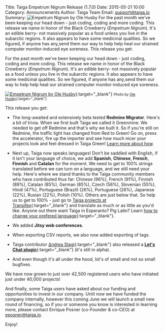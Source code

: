 Title: Taiga Empetrum Nigrum Release (1.7.0)
Date: 2015-05-21 10:00
Category: Announcements
Author: Taiga Team
Email: support@taiga.io
Summary: ![Empetrum Nigrum by Ole Husby]({filename}/images/2015-05-21_changelog170/empetrum_nigrum-ole_husby.jpg) For the past month we've been keeping our head down - just coding, coding and more coding. This release we name in honor of the Black Crowberry (_Empetrum Nigrum_). It's an edible berry- not massively popular as a food unless you live in the subarctic regions. It also appears to have some medicinal qualities. So we figured, if anyone has any,send them our way to help help heal our strained computer monitor-induced eye soreness. This release you get:

For the past month we've been keeping our head down - just coding, coding and more coding. This release we name in honor of the Black Crowberry (_Empetrum Nigrum_). It's an edible berry- not massively popular as a food unless you live in the subarctic regions. It also appears to have some medicinal qualities. So we figured, if anyone has any,send them our way to help help heal our strained computer monitor-induced eye soreness.

[![Empetrum Nigrum by Ole Husby]({filename}/images/2015-05-21_changelog170/empetrum_nigrum-ole_husby.jpg)](https://www.flickr.com/photos/khianti/7986248369/in/photolist-6HkHQZ-8WQW44-2QQqkk-abUV5w-BGoAy-8WQakC-8Fp9Ky-629mWh-8WChZo-8Lp4Ap-2QQwrx-8WMwR6-5WFMhK-84LBCW-daHBpp-8AnnyZ-8oiV9p-aC1sFx-oyVaEp-fpbRHN "See photo at Ole Husby's profile in Flickr"){:target="_blank"}
<small>Photo by [Ole Husby](https://www.flickr.com/photos/khianti/ "See Ole's profile"){:target="_blank"}</small>

This release you get:

- The long-awaited and extensively beta tested **Redmine Migrator**. Here's a bit of trivia. When we first built Taiga we called it Greenmine. We needed to get off Redmine and that's why we built it. So if you're still on Redmine, the traffic light has changed from Red to Green! Go on, press the accelerator, fire up the importer and see how much nicer your projects look and feel dressed in Taiga Green! [Learn more about how](http://taigaio.github.io/redmine-migrator/ "See Redmine Migrator support page").

- Next up, Taiga now speaks languages! Don't be saddled with English, if it isn't your language of choice, we add **Spanish**, **Chinese**, **French**, **Finnish** and **Catalan** for the moment. We need to get to 100% strings translated before we can turn on a language, and we still need your help. Here's where we stand thanks to the Taiga community members who have contributed thus far: Chinese (96%), French (91%), Finnish (89%), Catalan (85%), German (85%), Czech (56%), Slovenian (55%), Hindi (47%), Portuguese (Brazil) (26%), Portuguese (26%), Japanese (22%), Rusian (22%), Polish (10%). Others are just below that. So help us to get to 100% - just go to [Taiga projects at Transifex](https://www.transifex.com/organization/taiga-agile-llc/ "See Taiga projects at Transifex"){:target="_blank"} and translate as much or as little as you'd like. Anyone out there want Taiga in Esperanto? Pig Latin? Learn [how to change your prefered language](https://tree.taiga.io/support/frequently-asked-questions/can-i-use-taiga-in-my-language/ "See support page: 'Can I use Taiga in my language?'"){:target="_blank"}.

- We added **Jitsy web conferences**.

- When exporting CSV reports, we also now added exporting of tags.

- Taiga contributor [Δndrea Stagi](https://github.com/astagi "See Andrea's profile in GitHub"){:target="_blank"} also released a [**Let's Chat plugin**](https://github.com/taigaio/taiga-contrib-letschat "See taiga-contrib-letschat repository in GitHub"){:target="_blank"} (it's still in alpha).

- And even though it's all under the hood, lot's of small and not so small bugfixes.

We have now grown to just over 42,500 registered users who have initiated just under 40,000 projects!

And finally, some Taiga users have asked about our funding and opportunities to invest in our company. Until now we have funded the company internally, however this coming June we will launch a small new round of financing, so if you or someone you know is interested in learning more, please contact Enrique Posner (co-Founder & co-CEO) at [eposner@taiga.io](mailto:eposner@taiga.io "Send mail to Enrique Posner").

Enjoy!
